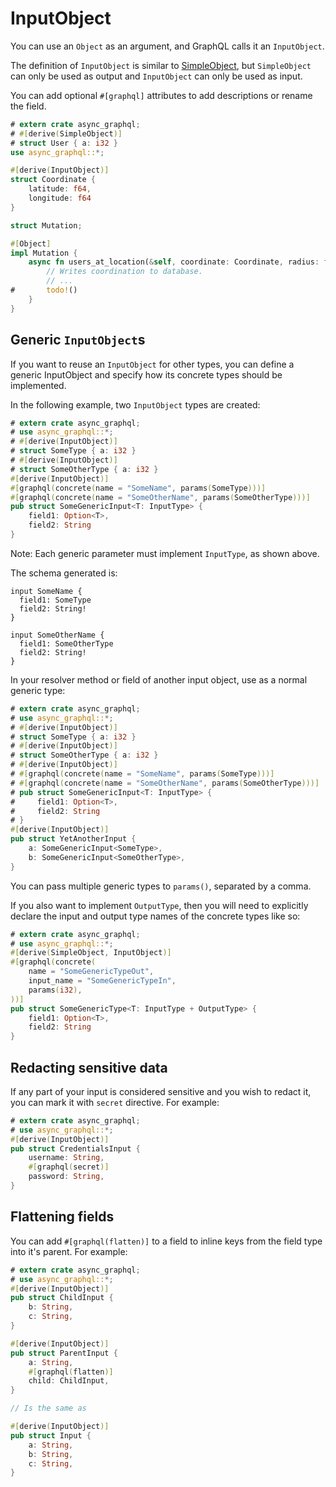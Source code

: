 # InputObject

You can use an `Object` as an argument, and GraphQL calls it an `InputObject`.

The definition of `InputObject` is similar to [SimpleObject](define_simple_object.md), but
`SimpleObject` can only be used as output and `InputObject` can only be used as input.

You can add optional `#[graphql]` attributes to add descriptions or rename the field.

```rust
# extern crate async_graphql;
# #[derive(SimpleObject)]
# struct User { a: i32 }
use async_graphql::*;

#[derive(InputObject)]
struct Coordinate {
    latitude: f64,
    longitude: f64
}

struct Mutation;

#[Object]
impl Mutation {
    async fn users_at_location(&self, coordinate: Coordinate, radius: f64) -> Vec<User> {
        // Writes coordination to database.
        // ...
#       todo!()
    }
}
```

## Generic `InputObject`s

If you want to reuse an `InputObject` for other types, you can define a generic InputObject
and specify how its concrete types should be implemented.

In the following example, two `InputObject` types are created:

```rust
# extern crate async_graphql;
# use async_graphql::*;
# #[derive(InputObject)]
# struct SomeType { a: i32 }
# #[derive(InputObject)]
# struct SomeOtherType { a: i32 }
#[derive(InputObject)]
#[graphql(concrete(name = "SomeName", params(SomeType)))]
#[graphql(concrete(name = "SomeOtherName", params(SomeOtherType)))]
pub struct SomeGenericInput<T: InputType> {
    field1: Option<T>,
    field2: String
}
```

Note: Each generic parameter must implement `InputType`, as shown above.

The schema generated is:

```gql
input SomeName {
  field1: SomeType
  field2: String!
}

input SomeOtherName {
  field1: SomeOtherType
  field2: String!
}
```

In your resolver method or field of another input object, use as a normal generic type:

```rust
# extern crate async_graphql;
# use async_graphql::*;
# #[derive(InputObject)]
# struct SomeType { a: i32 }
# #[derive(InputObject)]
# struct SomeOtherType { a: i32 }
# #[derive(InputObject)]
# #[graphql(concrete(name = "SomeName", params(SomeType)))]
# #[graphql(concrete(name = "SomeOtherName", params(SomeOtherType)))]
# pub struct SomeGenericInput<T: InputType> {
#     field1: Option<T>,
#     field2: String
# }
#[derive(InputObject)]
pub struct YetAnotherInput {
    a: SomeGenericInput<SomeType>,
    b: SomeGenericInput<SomeOtherType>,
}
```

You can pass multiple generic types to `params()`, separated by a comma.

If you also want to implement `OutputType`, then you will need to explicitly declare the input and output type names of the concrete types like so:

```rust
# extern crate async_graphql;
# use async_graphql::*;
#[derive(SimpleObject, InputObject)]
#[graphql(concrete(
    name = "SomeGenericTypeOut",
    input_name = "SomeGenericTypeIn",
    params(i32),
))]
pub struct SomeGenericType<T: InputType + OutputType> {
    field1: Option<T>,
    field2: String
}
```

## Redacting sensitive data

If any part of your input is considered sensitive and you wish to redact it, you can mark it with `secret` directive. For example:

```rust
# extern crate async_graphql;
# use async_graphql::*;
#[derive(InputObject)]
pub struct CredentialsInput {
    username: String,
    #[graphql(secret)]
    password: String,
}
```

## Flattening fields

You can add `#[graphql(flatten)]` to a field to inline keys from the field type into it's parent. For example:

```rust
# extern crate async_graphql;
# use async_graphql::*;
#[derive(InputObject)]
pub struct ChildInput {
    b: String,
    c: String,
}

#[derive(InputObject)]
pub struct ParentInput {
    a: String,
    #[graphql(flatten)]
    child: ChildInput,
}

// Is the same as

#[derive(InputObject)]
pub struct Input {
    a: String,
    b: String,
    c: String,
}
```
